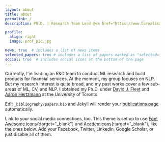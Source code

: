 ```yaml
---
layout: about
title: about
permalink: /
description: Ph.D. | Research Team Lead @<a href="https://www.borealisai.com">Borealis AI</a>

profile:
  align: right
  image: prof_pic.jpg

news: true  # includes a list of news items
selected_papers: true # includes a list of papers marked as "selected={true}"
social: true  # includes social icons at the bottom of the page
---
```


Currently, I'm leading an R&D team to conduct ML research and build products for financial services. At the moment, my group focuses on NLP. But my research interest is quite broad, and my past works cover a few sub-areas of ML, CV, and NLP. I obtained my Ph.D. under <a href="http://www.cs.toronto.edu/~fleet/">David J. Fleet</a> and <a href="https://www.dgp.toronto.edu/~hertzman/">Aaron Hertzmann</a> at the University of Toronto. 

Edit `_bibliography/papers.bib` and Jekyll will render your [publications page](/al-folio/publications/) automatically.

Link to your social media connections, too. This theme is set up to use [Font Awesome icons](http://fortawesome.github.io/Font-Awesome/){:target="\_blank"} and [Academicons](https://jpswalsh.github.io/academicons/){:target="\_blank"}, like the ones below. Add your Facebook, Twitter, LinkedIn, Google Scholar, or just disable all of them.
